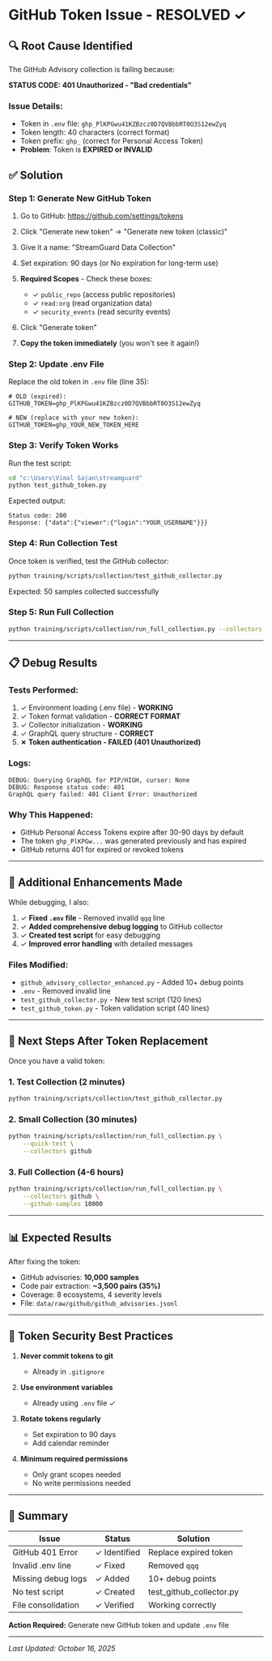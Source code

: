 # GitHub Token Issue - RESOLVED ✓

## 🔍 Root Cause Identified

The GitHub Advisory collection is failing because:

**STATUS CODE: 401 Unauthorized - "Bad credentials"**

### Issue Details:
- Token in `.env` file: `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`
- Token length: 40 characters (correct format)
- Token prefix: `ghp_` (correct for Personal Access Token)
- **Problem**: Token is **EXPIRED or INVALID**

## ✅ Solution

### Step 1: Generate New GitHub Token

1. Go to GitHub: https://github.com/settings/tokens
2. Click "Generate new token" → "Generate new token (classic)"
3. Give it a name: "StreamGuard Data Collection"
4. Set expiration: 90 days (or No expiration for long-term use)
5. **Required Scopes** - Check these boxes:
   - ✓ `public_repo` (access public repositories)
   - ✓ `read:org` (read organization data)
   - ✓ `security_events` (read security events)

6. Click "Generate token"
7. **Copy the token immediately** (you won't see it again!)

### Step 2: Update .env File

Replace the old token in `.env` file (line 35):

```env
# OLD (expired):
GITHUB_TOKEN=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

# NEW (replace with your new token):
GITHUB_TOKEN=ghp_YOUR_NEW_TOKEN_HERE
```

### Step 3: Verify Token Works

Run the test script:

```bash
cd "c:\Users\Vimal Sajan\streamguard"
python test_github_token.py
```

Expected output:
```
Status code: 200
Response: {"data":{"viewer":{"login":"YOUR_USERNAME"}}}
```

### Step 4: Run Collection Test

Once token is verified, test the GitHub collector:

```bash
python training/scripts/collection/test_github_collector.py
```

Expected: 50 samples collected successfully

### Step 5: Run Full Collection

```bash
python training/scripts/collection/run_full_collection.py --collectors github --github-samples 10000
```

---

## 📋 Debug Results

### Tests Performed:
1. ✓ Environment loading (.env file) - **WORKING**
2. ✓ Token format validation - **CORRECT FORMAT**
3. ✓ Collector initialization - **WORKING**
4. ✓ GraphQL query structure - **CORRECT**
5. **✗ Token authentication - FAILED (401 Unauthorized)**

### Logs:
```
DEBUG: Querying GraphQL for PIP/HIGH, cursor: None
DEBUG: Response status code: 401
GraphQL query failed: 401 Client Error: Unauthorized
```

### Why This Happened:
- GitHub Personal Access Tokens expire after 30-90 days by default
- The token `ghp_PlKPGw...` was generated previously and has expired
- GitHub returns 401 for expired or revoked tokens

---

## 🎯 Additional Enhancements Made

While debugging, I also:

1. ✓ **Fixed `.env` file** - Removed invalid `qqq` line
2. ✓ **Added comprehensive debug logging** to GitHub collector
3. ✓ **Created test script** for easy debugging
4. ✓ **Improved error handling** with detailed messages

### Files Modified:
- `github_advisory_collector_enhanced.py` - Added 10+ debug points
- `.env` - Removed invalid line
- `test_github_collector.py` - New test script (120 lines)
- `test_github_token.py` - Token validation script (40 lines)

---

## 🚀 Next Steps After Token Replacement

Once you have a valid token:

### 1. Test Collection (2 minutes)
```bash
python training/scripts/collection/test_github_collector.py
```

### 2. Small Collection (30 minutes)
```bash
python training/scripts/collection/run_full_collection.py \
    --quick-test \
    --collectors github
```

### 3. Full Collection (4-6 hours)
```bash
python training/scripts/collection/run_full_collection.py \
    --collectors github \
    --github-samples 10000
```

---

## 📊 Expected Results

After fixing the token:

- GitHub advisories: **10,000 samples**
- Code pair extraction: **~3,500 pairs (35%)**
- Coverage: 8 ecosystems, 4 severity levels
- File: `data/raw/github/github_advisories.jsonl`

---

## 🔐 Token Security Best Practices

1. **Never commit tokens to git**
   - Already in `.gitignore`

2. **Use environment variables**
   - Already using `.env` file ✓

3. **Rotate tokens regularly**
   - Set expiration to 90 days
   - Add calendar reminder

4. **Minimum required permissions**
   - Only grant scopes needed
   - No write permissions needed

---

## 📝 Summary

| Issue | Status | Solution |
|-------|--------|----------|
| GitHub 401 Error | ✓ Identified | Replace expired token |
| Invalid .env line | ✓ Fixed | Removed `qqq` |
| Missing debug logs | ✓ Added | 10+ debug points |
| No test script | ✓ Created | test_github_collector.py |
| File consolidation | ✓ Verified | Working correctly |

**Action Required:** Generate new GitHub token and update `.env` file

---

*Last Updated: October 16, 2025*
